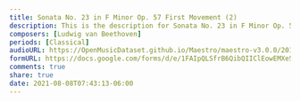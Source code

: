 ```yaml
---
title: Sonata No. 23 in F Minor Op. 57 First Movement (2)
description: This is the description for Sonata No. 23 in F Minor Op. 57 First Movement by Ludwig van Beethoven
composers: [Ludwig van Beethoven]
periods: [Classical]
audioURL: https://OpenMusicDataset.github.io/Maestro/maestro-v3.0.0/2011/MIDI-Unprocessed_12_R2_2011_MID--AUDIO_R2-D4_03_Track03_wav.midi
formURL: https://docs.google.com/forms/d/e/1FAIpQLSfrB6QibQIIClEowEMXeSX1kOZ22P6z4FDTeddId-Zb-q-CiQ/viewform
comments: true
share: true
date: 2021-08-08T07:43:13-06:00
---
```

